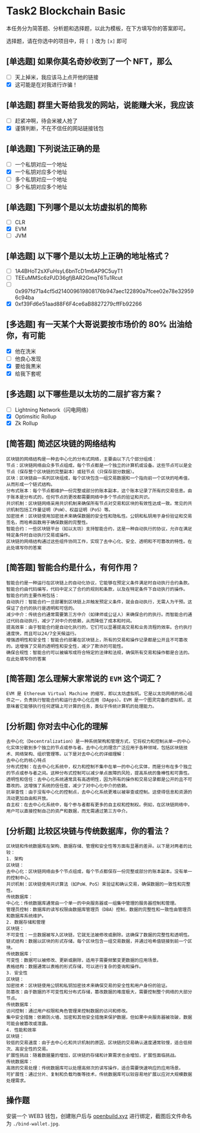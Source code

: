 # Task2 Blockchain Basic

本任务分为简答题、分析题和选择题，以此为模板，在下方填写你的答案即可。

选择题，请在你选中的项目中，将 `[ ]` 改为 `[x]` 即可

## [单选题] 如果你莫名奇妙收到了一个 NFT，那么

- [ ] 天上掉米，我应该马上点开他的链接
- [X] 这可能是在对我进行诈骗！

## [单选题] 群里大哥给我发的网站，说能赚大米，我应该

- [ ] 赶紧冲啊，待会米被人抢了
- [X] 谨慎判断，不在不信任的网站链接钱包

## [单选题] 下列说法正确的是

- [ ] 一个私钥对应一个地址
- [X] 一个私钥对应多个地址
- [ ] 多个私钥对应一个地址
- [ ] 多个私钥对应多个地址

## [单选题] 下列哪个是以太坊虚拟机的简称

- [ ] CLR
- [X] EVM
- [ ] JVM

## [单选题] 以下哪个是以太坊上正确的地址格式？

- [ ] 1A4BHoT2sXFuHsyL6bnTcD1m6AP9C5uyT1
- [ ] TEEuMMSc6zPJD36gfjBAR2GmqT6Tu1Rcut
- [ ] 0x997fd71a4cf5d214009619808176b947aec122890a7fcee02e78e329596c94ba
- [X] 0xf39Fd6e51aad88F6F4ce6aB8827279cffFb92266

## [多选题] 有一天某个大哥说要按市场价的 80% 出油给你，有可能

- [X] 他在洗米
- [ ] 他良心发现
- [X] 要给我黒米
- [X] 给我下套呢

## [多选题] 以下哪些是以太坊的二层扩容方案？

- [ ] Lightning Network（闪电网络）
- [X] Optimsitic Rollup
- [X] Zk Rollup

## [简答题] 简述区块链的网络结构

```
区块链的网络结构是一种去中心化的分布式网络，主要由以下几个部分组成：
节点：区块链网络由众多节点组成，每个节点都是一个独立的计算机或设备。这些节点可以是全节点（保存整个区块链的完整副本）或轻节点（只保存部分数据）。
区块：区块链由一系列区块组成，每个区块包含一组交易数据和一个指向前一个区块的哈希值，从而形成一个链式结构。
分布式账本：每个节点都维护一份完整或部分的账本副本，这个账本记录了所有的交易信息。由于账本是分布式的，任何节点的更改都需要网络中多个节点的验证和共识。
共识机制：区块链网络采用共识机制来确保所有节点对交易和区块的有效性达成一致。常见的共识机制包括工作量证明（PoW）、权益证明（PoS）等。
加密技术：区块链使用加密技术来确保数据的安全性和隐私性。公钥和私钥用于身份验证和交易签名，而哈希函数用于确保数据的完整性。
智能合约：一些区块链平台（如以太坊）支持智能合约，这是一种自动执行的协议，允许在满足特定条件时自动执行交易或操作。
区块链的网络结构通过这些组件协同工作，实现了去中心化、安全、透明和不可篡改的特性。在此处填写你的答案
```

## [简答题] 智能合约是什么，有何作用？

```
智能合约是一种运行在区块链上的自动化协议，它能够在预定义条件满足时自动执行合约条款。智能合约由代码编写，代码中定义了合约的规则和条款，以及在特定条件下自动执行的操作。
智能合约的主要作用包括：
自动执行：智能合约一旦部署到区块链上并触发预定义条件，就会自动执行，无需人为干预。这保证了合约的执行是透明和可信的。
减少中介：传统合约通常需要第三方中介（如律师或公证人）来确保合约的执行。而智能合约通过代码自动执行，减少了对中介的依赖，从而降低了成本和时间。
提高效率：由于智能合约是自动化执行的，它们可以显著提高交易和业务流程的效率。合约执行速度快，而且可以24/7全天候运行。
增强透明性和安全性：智能合约部署在区块链上，所有的交易和操作记录都是公开且不可篡改的。这增强了交易的透明性和安全性，减少了欺诈的可能性。
确保合规性：智能合约可以被编写成符合特定的法律和法规，确保所有交易和操作都是合法的。在此处填写你的答案
```

## [简答题] 怎么理解大家常说的 `EVM` 这个词汇？

```
EVM 是 Ethereum Virtual Machine 的缩写，即以太坊虚拟机。它是以太坊网络的核心组件之一，负责执行智能合约和运行去中心化应用（DApps）。EVM 是一个图灵完备的虚拟机，这意味着它能够执行任何逻辑上可计算的任务，类似于传统计算机的处理能力。
```

## [分析题] 你对去中心化的理解

```
去中心化（Decentralization）是一种系统架构和管理方式，它将权力和控制从单一的中心化实体分散到多个独立的节点或参与者。去中心化的理念广泛应用于各种领域，包括区块链技术、网络架构、组织管理等。以下是对去中心化的详细理解：
去中心化的核心特点
分布式控制：在去中心化系统中，权力和控制不集中在单一的中心化实体，而是分布在多个独立的节点或参与者之间。这种分布式控制可以减少单点故障的风险，提高系统的鲁棒性和可靠性。
透明性和信任：去中心化系统通常具有高透明性，因为所有的操作和交易记录都是公开的且不可篡改的。这增强了系统的信任度，减少了对中心化中介的依赖。
抗审查性：由于没有中心化的控制点，去中心化系统更难以被审查或控制。这使得信息和资源的流动更加自由和开放。
自主权：在去中心化系统中，每个参与者都有更多的自主权和控制权。例如，在区块链网络中，用户可以直接控制自己的资产和数据，而无需通过第三方中介。
```

## [分析题] 比较区块链与传统数据库，你的看法？

```
区块链和传统数据库在架构、数据存储、管理和安全性等方面有显著的差异。以下是对两者的比较：
1. 架构
区块链：
去中心化：区块链网络由多个节点组成，每个节点都保存一份完整或部分的账本副本。没有单一的控制中心。
共识机制：区块链使用共识算法（如PoW、PoS）来验证和确认交易，确保数据的一致性和完整性。
传统数据库：
中心化：传统数据库通常由一个单一的中央服务器或一组集中管理的服务器控制和管理。
管理员控制：数据库的读写权限由数据库管理员（DBA）控制，数据的完整性和一致性由管理员和数据库系统维护。
2. 数据存储和管理
区块链：
不可变性：一旦数据被写入区块链，它就无法被修改或删除。这确保了数据的完整性和透明性。
链式结构：数据以区块的形式存储，每个区块包含一组交易数据，并通过哈希值链接到前一个区块。
传统数据库：
可变性：数据可以被修改、更新或删除，适用于需要频繁变更数据的应用场景。
表格结构：数据通常以表格的形式存储，可以进行复杂的查询和操作。
3. 安全性
区块链：
加密技术：区块链使用公钥和私钥加密技术来确保交易的安全性和用户身份的验证。
防篡改：由于数据的不可变性和分布式存储，篡改数据的难度极大，需要控制整个网络的大部分节点。
传统数据库：
访问控制：通过用户权限和角色管理来控制数据的访问和修改。
集中安全措施：依赖防火墙、加密和其他安全措施来保护数据，但如果中央服务器被攻破，数据可能会被篡改或泄露。
4. 性能和效率
区块链：
较低的交易速度：由于去中心化和共识机制的原因，区块链的交易确认速度通常较慢，适合低频次、高安全性的交易。
扩展性挑战：随着数据量的增加，区块链的存储和计算需求也会增加，扩展性面临挑战。
传统数据库：
高效的交易处理：传统数据库可以处理高频次的读写操作，适合需要快速响应的应用场景。
可扩展性：通过分片、复制和负载均衡等技术，传统数据库可以较容易地扩展以应对大规模数据处理需求。
```

## 操作题

安装一个 WEB3 钱包，创建账户后与 [openbuild.xyz](https://openbuild.xyz/profile) 进行绑定，截图后文件命名为 `./bind-wallet.jpg`.
